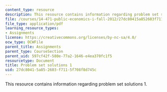 ```yaml
---
content_type: resource
description: This resource contains information regarding problem set solutions 1.
file: /courses/14-471-public-economics-i-fall-2012/27dc80415a852603f7115f708f8d745c_MIT14_471F12_pset1_sol.pdf
file_type: application/pdf
learning_resource_types:
- Assignments
license: https://creativecommons.org/licenses/by-nc-sa/4.0/
ocw_type: OCWFile
parent_title: Assignments
parent_type: CourseSection
parent_uid: 597cf42f-580e-77a2-1646-e4ea370fc1f5
resourcetype: Document
title: Problem set solutions 1
uid: 27dc8041-5a85-2603-f711-5f708f8d745c
---
```

This resource contains information regarding problem set solutions 1.